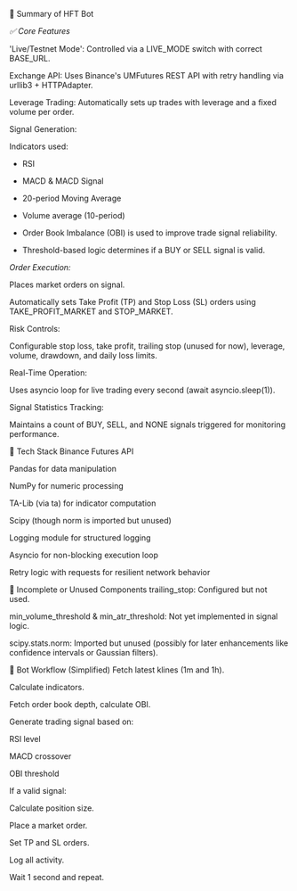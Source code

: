 🧠 Summary of HFT Bot

*✅ Core Features*

'Live/Testnet Mode': Controlled via a LIVE_MODE switch with correct BASE_URL.

Exchange API: Uses Binance's UMFutures REST API with retry handling via urllib3 + HTTPAdapter.

Leverage Trading: Automatically sets up trades with leverage and a fixed volume per order.

Signal Generation:

Indicators used:

- RSI

- MACD & MACD Signal

- 20-period Moving Average

- Volume average (10-period)

- Order Book Imbalance (OBI) is used to improve trade signal reliability.

- Threshold-based logic determines if a BUY or SELL signal is valid.

*Order Execution:*

Places market orders on signal.

Automatically sets Take Profit (TP) and Stop Loss (SL) orders using TAKE_PROFIT_MARKET and STOP_MARKET.

Risk Controls:

Configurable stop loss, take profit, trailing stop (unused for now), leverage, volume, drawdown, and daily loss limits.

Real-Time Operation:

Uses asyncio loop for live trading every second (await asyncio.sleep(1)).

Signal Statistics Tracking:

Maintains a count of BUY, SELL, and NONE signals triggered for monitoring performance.

🧪 Tech Stack
Binance Futures API

Pandas for data manipulation

NumPy for numeric processing

TA-Lib (via ta) for indicator computation

Scipy (though norm is imported but unused)

Logging module for structured logging

Asyncio for non-blocking execution loop

Retry logic with requests for resilient network behavior

🚧 Incomplete or Unused Components
trailing_stop: Configured but not used.

min_volume_threshold & min_atr_threshold: Not yet implemented in signal logic.

scipy.stats.norm: Imported but unused (possibly for later enhancements like confidence intervals or Gaussian filters).

🎯 Bot Workflow (Simplified)
Fetch latest klines (1m and 1h).

Calculate indicators.

Fetch order book depth, calculate OBI.

Generate trading signal based on:

RSI level

MACD crossover

OBI threshold

If a valid signal:

Calculate position size.

Place a market order.

Set TP and SL orders.

Log all activity.

Wait 1 second and repeat.
